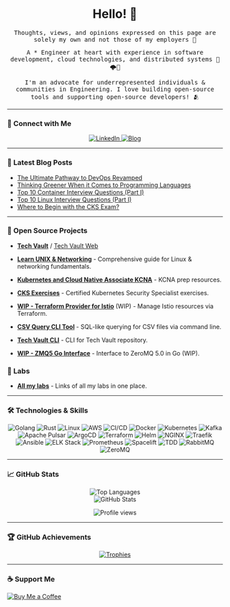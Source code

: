 <div align="center">
  <h1 align="center">Hello! 👋</h1>
</div>

<div align="center">
  <samp>
    <p>Thoughts, views, and opinions expressed on this page are solely my own and not those of my employers 💭</p>
    <p>A * Engineer at heart with experience in software development, cloud technologies, and distributed systems 🤖🌩🚀</p>
    <p>I'm an advocate for underrepresented individuals & communities in Engineering. I love building open-source tools and supporting open-source developers! 🫂</p>
  </samp>
</div>

---

### 🔗 Connect with Me

<p align="center">
  <a href="https://www.linkedin.com/in/moabukar/" target="_blank">
    <img src="https://img.shields.io/badge/LinkedIn-%230A66C2.svg?style=for-the-badge&logo=linkedin&logoColor=white" alt="LinkedIn"/>
  </a>
  <a href="https://blog.coderco.io/" target="_blank">
    <img src="https://img.shields.io/badge/Blog-%2312100E.svg?style=for-the-badge&logo=medium&logoColor=white" alt="Blog"/>
  </a>
</p>

---

### 📕 Latest Blog Posts

<!-- BLOG-POST-LIST:START -->
- [The Ultimate Pathway to DevOps Revamped](https://moabukar.medium.com/the-ultimate-pathway-to-devops-revamped-5cbbbc2a772e?source=rss-b477510909ef------2)
- [Thinking Greener When it Comes to Programming Languages](https://medium.com/trainline/thinking-greener-when-it-comes-to-programming-languages-60bbef195494?source=rss-b477510909ef------2)
- [Top 10 Container Interview Questions (Part I)](https://moabukar.medium.com/top-10-container-interview-questions-part-i-7877be053811?source=rss-b477510909ef------2)
- [Top 10 Linux Interview Questions (Part I)](https://moabukar.medium.com/top-10-linux-interview-questions-part-i-2288e32e3ff3?source=rss-b477510909ef------2)
- [Where to Begin with the CKS Exam?](https://moabukar.medium.com/where-to-begin-with-the-cks-exam-5cf0dcc86f76?source=rss-b477510909ef------2)
<!-- BLOG-POST-LIST:END -->

---

### 🚀 Open Source Projects

- **[Tech Vault](https://github.com/moabukar/tech-vault)** / [Tech Vault Web](https://tech-vault-web.vercel.app/)
- **[Learn UNIX & Networking](https://moabukar.github.io/unix-learn/)** - Comprehensive guide for Linux & networking fundamentals.
- **[Kubernetes and Cloud Native Associate KCNA](https://moabukar.github.io/Kubernetes-and-Cloud-Native-Associate-KCNA/)** - KCNA prep resources.
- **[CKS Exercises](https://github.com/moabukar/CKS-Exercises-Certified-Kubernetes-Security-Specialist)** - Certified Kubernetes Security Specialist exercises.

- **[WIP - Terraform Provider for Istio](https://github.com/moabukar/terraform-provider-istio)** (WIP) - Manage Istio resources via Terraform.
- **[CSV Query CLI Tool](https://github.com/moabukar/csvquery)** - SQL-like querying for CSV files via command line.
- **[Tech Vault CLI](https://github.com/moabukar/tech-vault-cli)** - CLI for Tech Vault repository.
- **[WIP - ZMQ5 Go Interface](https://github.com/moabukar/zmq5)** - Interface to ZeroMQ 5.0 in Go (WIP).


### 🧪 Labs

- **[All my labs](https://github.com/moabukar/labs)** - Links of all my labs in one place.

---

### 🛠️ Technologies & Skills

<p align="center">
  <img src="https://img.shields.io/badge/-Golang-00ADD8?&logo=Go&logoColor=white" alt="Golang"/>
  <img src="https://img.shields.io/badge/-Rust-000000?&logo=Rust&logoColor=white" alt="Rust"/>
  <img src="https://img.shields.io/badge/-Linux-FCC624?&logo=Linux&logoColor=black" alt="Linux"/>
  <img src="https://img.shields.io/badge/-AWS-232F3E?&logo=Amazon-AWS&logoColor=white" alt="AWS"/>
  <img src="https://img.shields.io/badge/-CI/CD-FF6C37?&logo=Jenkins&logoColor=white" alt="CI/CD"/>
  <img src="https://img.shields.io/badge/-Docker-2496ED?&logo=Docker&logoColor=white" alt="Docker"/>
  <img src="https://img.shields.io/badge/-Kubernetes-326CE5?&logo=Kubernetes&logoColor=white" alt="Kubernetes"/>
  <img src="https://img.shields.io/badge/-Kafka-231F20?&logo=Apache-Kafka&logoColor=white" alt="Kafka"/>
  <img src="https://img.shields.io/badge/-Apache%20Pulsar-188FFF?&logo=Apache-Pulsar&logoColor=white" alt="Apache Pulsar"/>
  <img src="https://img.shields.io/badge/-ArgoCD-E10098?&logo=Argo&logoColor=white" alt="ArgoCD"/>
  <img src="https://img.shields.io/badge/-Terraform-623CE4?&logo=Terraform&logoColor=white" alt="Terraform"/>
  <img src="https://img.shields.io/badge/-Helm-0F1689?&logo=Helm&logoColor=white" alt="Helm"/>
  <img src="https://img.shields.io/badge/-NGINX-009639?&logo=NGINX&logoColor=white" alt="NGINX"/>
  <img src="https://img.shields.io/badge/-Traefik-EE722E?&logo=Traefik&logoColor=white" alt="Traefik"/>
  <img src="https://img.shields.io/badge/-Ansible-EE0000?&logo=Ansible&logoColor=white" alt="Ansible"/>
  <img src="https://img.shields.io/badge/-ELK%20Stack-005571?&logo=Elastic-Stack&logoColor=white" alt="ELK Stack"/>
  <img src="https://img.shields.io/badge/-Prometheus-E6522C?&logo=Prometheus&logoColor=white" alt="Prometheus"/>
  <img src="https://img.shields.io/badge/-Spacelift-0085CA?&logo=Spacelift&logoColor=white" alt="Spacelift"/>
  <img src="https://img.shields.io/badge/-TDD-FF6347?&logo=Test-Cafe&logoColor=white" alt="TDD"/>
  <img src="https://img.shields.io/badge/-RabbitMQ-FF6600?&logo=RabbitMQ&logoColor=white" alt="RabbitMQ"/>
  <img src="https://img.shields.io/badge/-ZeroMQ-DF1A1A?&logo=ZeroMQ&logoColor=white" alt="ZeroMQ"/>
</p>

---

### 📈 GitHub Stats

<p align="center">
  <img align="center" src="https://github-readme-stats.vercel.app/api/top-langs?username=moabukar&show_icons=true&locale=en&layout=compact" alt="Top Languages" />
  <br/>
  <img align="center" src="https://github-readme-stats.vercel.app/api?username=moabukar&show_icons=true&locale=en" alt="GitHub Stats" />
</p>

<p align="center">
  <img src="https://komarev.com/ghpvc/?username=moabukar&color=brightgreen&style=flat" alt="Profile views" />
</p>

---

<!-- Optional additional section -->
### 🏆 GitHub Achievements

<p align="center">
  <a href="https://github.com/ryo-ma/github-profile-trophy">
    <img src="https://github-profile-trophy.vercel.app/?username=moabukar&margin-w=10&margin-h=10&no-bg=true&no-frame=true" alt="Trophies" />
  </a>
</p>

---

### ☕ Support Me

<p align="left">
  <a href="https://buymeacoffee.com/moabukar" target="_blank">
    <img src="https://img.shields.io/badge/Buy%20Me%20a%20Coffee-F7DF1E?style=for-the-badge&logo=buy-me-a-coffee&logoColor=black" alt="Buy Me a Coffee" />
  </a>
</p>
